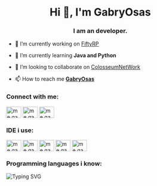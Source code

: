<h1 align="center">Hi 👋, I'm GabryOsas</h1>
<h3 align="center">I am an developer.</h3>


- 🔭 I’m currently working on [FiftyRP](https://t.me/FiftyRP)

- 🌱 I’m currently learning **Java and Python**

- 👯 I’m looking to collaborate on [ColosseumNetWork](https://t.me/ColosseumNetworkAnnunci)

- 📫 How to reach me [**GabryOsas**](https://t.me/GabryOsa "My Telegram")

<h3 align="left">Connect with me:</h3>
<p align="left">
<a href="https://t.me/GabryOsas" target="blank"><img align="center" src="https://upload.wikimedia.org/wikipedia/commons/8/82/Telegram_logo.svg" alt="me.gabryosas" height="30" width="40" /></a>
<a href="https://discord.gg/JFKPzq7yDa" target="blank"><img align="center" src="https://raw.githubusercontent.com/rahuldkjain/github-profile-readme-generator/master/src/images/icons/Social/discord.svg" alt="me.gabryosas" height="30" width="40" /></a>
<a href="https://github.com/GabryOsas" target="blank"><img align="center" src="https://upload.wikimedia.org/wikipedia/commons/9/91/Octicons-mark-github.svg" alt="me.gabryosas" height="30" width="40" /></a>
</p>
<h3 align="left">IDE i use:</h3>
<p align="left">
<a href="https://www.jetbrains.com/idea/" target="blank"><img align="center" src="https://upload.wikimedia.org/wikipedia/commons/9/9c/IntelliJ_IDEA_Icon.svg" alt="me.gabryosas" height="30" width="40" /></a>
  <a href="https://www.jetbrains.com/pycharm/" target="blank"><img align="center" src="https://upload.wikimedia.org/wikipedia/commons/1/1d/PyCharm_Icon.svg" alt="me.gabryosas" height="30" width="40" /></a>
<a href="https://code.visualstudio.com/" target="blank"><img align="center" src="https://upload.wikimedia.org/wikipedia/commons/9/9a/Visual_Studio_Code_1.35_icon.svg" alt="me.gabryosas" height="30" width="40" /></a>
<a href="https://atom.io/" target="blank"><img align="center" src="https://upload.wikimedia.org/wikipedia/commons/8/80/Atom_editor_logo.svg" alt="me.gabryosas" height="30" width="40" /></a>
<a href="https://notepad-plus-plus.org/" target="blank"><img align="center" src="https://upload.wikimedia.org/wikipedia/commons/6/69/Notepad%2B%2B_Logo.svg" alt="me.gabryosas" height="30" width="40" /></a>
</p>

<h3 align="left">Programming languages i know:</h3>
<img src="https://readme-typing-svg.demolab.com?font=Fira+Code&pause=1000&width=435&lines=Java+(Medium);Skript+(Medium);Python+(Base);HTML5+(Base);CSS+(Base);JavaScript+(Base)" alt="Typing SVG" /></a>

